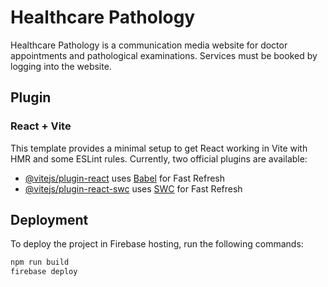 # Healthcare Pathology

Healthcare Pathology is a communication media website for doctor appointments and pathological examinations. Services must be booked by logging into the website.

## Plugin

### React + Vite

This template provides a minimal setup to get React working in Vite with HMR and some ESLint rules. Currently, two official plugins are available:

- [@vitejs/plugin-react](https://github.com/vitejs/vite-plugin-react/blob/main/packages/plugin-react/README.md) uses [Babel](https://babeljs.io/) for Fast Refresh
- [@vitejs/plugin-react-swc](https://github.com/vitejs/vite-plugin-react-swc) uses [SWC](https://swc.rs/) for Fast Refresh

## Deployment

To deploy the project in Firebase hosting, run the following commands:

```bash
npm run build
firebase deploy




 
 
